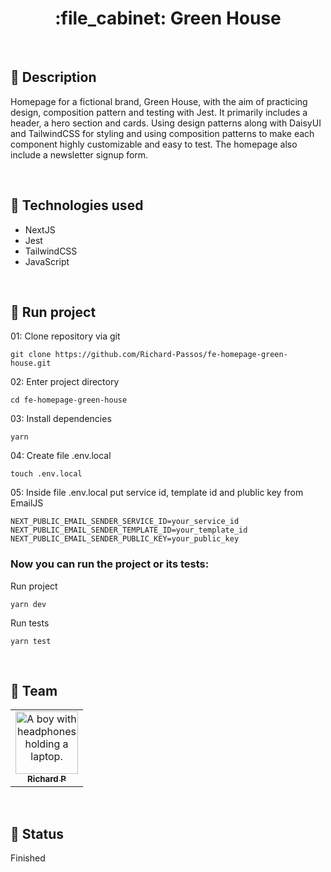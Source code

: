 <h1 align="center">:file_cabinet: Green House</h1>

<br>

## :memo: Description
Homepage for a fictional brand, Green House, with the aim of practicing design, composition pattern and testing with Jest. It primarily includes a header, a hero section and cards. Using design patterns along with DaisyUI and TailwindCSS for styling and using composition patterns to make each component highly customizable and easy to test. The homepage also include a newsletter signup form.

<br>

## :wrench: Technologies used
* NextJS
* Jest
* TailwindCSS
* JavaScript

<br>

## :rocket: Run project
01: Clone repository via git
```
git clone https://github.com/Richard-Passos/fe-homepage-green-house.git
```
02: Enter project directory
```
cd fe-homepage-green-house
```
03: Install dependencies
```
yarn
```
04: Create file .env.local
```
touch .env.local
```
05: Inside file .env.local put service id, template id and plublic key from EmailJS
```
NEXT_PUBLIC_EMAIL_SENDER_SERVICE_ID=your_service_id
NEXT_PUBLIC_EMAIL_SENDER_TEMPLATE_ID=your_template_id
NEXT_PUBLIC_EMAIL_SENDER_PUBLIC_KEY=your_public_key
```
### Now you can run the project or its tests:
Run project
```
yarn dev
```
Run tests
```
yarn test
```

<br>

## :handshake: Team
<table>
  <tr>
    <td align="center">
      <a href="https://github.com/Richard-Passos">
        <img src="https://img.freepik.com/vetores-premium/desenho-de-desenho-animado-de-um-programador_29937-8176.jpg" width="100px;" alt="A boy with headphones holding a laptop."/><br>
        <sub>
          <b>Richard P</b>
        </sub>
      </a>
    </td>
  </tr>
</table>

<br>

## :dart: Status
Finished
